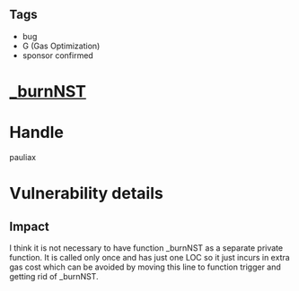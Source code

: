 ## Tags

- bug
- G (Gas Optimization)
- sponsor confirmed

# [_burnNST](https://github.com/code-423n4/2021-11-nested-findings/issues/208) 

# Handle

pauliax


# Vulnerability details

## Impact
I think it is not necessary to have function _burnNST as a separate private function. It is called only once and has just one LOC so it just incurs in extra gas cost which can be avoided by moving this line to function trigger and getting rid of _burnNST.


